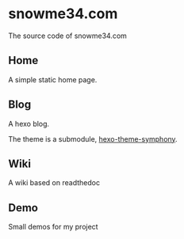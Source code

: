 # snowme34.com

The source code of snowme34.com

## Home

A simple static home page.

## Blog

A hexo blog.

The theme is a submodule, [hexo-theme-symphony](https://github.com/snowme34/hexo-theme-symphony).

## Wiki

A wiki based on readthedoc

## Demo

Small demos for my project